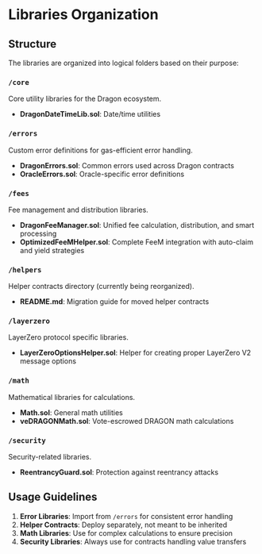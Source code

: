 # Libraries Organization

## Structure

The libraries are organized into logical folders based on their purpose:

### `/core`
Core utility libraries for the Dragon ecosystem.
- **DragonDateTimeLib.sol**: Date/time utilities

### `/errors`
Custom error definitions for gas-efficient error handling.
- **DragonErrors.sol**: Common errors used across Dragon contracts
- **OracleErrors.sol**: Oracle-specific error definitions

### `/fees`
Fee management and distribution libraries.
- **DragonFeeManager.sol**: Unified fee calculation, distribution, and smart processing
- **OptimizedFeeMHelper.sol**: Complete FeeM integration with auto-claim and yield strategies

### `/helpers`
Helper contracts directory (currently being reorganized).
- **README.md**: Migration guide for moved helper contracts

### `/layerzero`
LayerZero protocol specific libraries.
- **LayerZeroOptionsHelper.sol**: Helper for creating proper LayerZero V2 message options

### `/math`
Mathematical libraries for calculations.
- **Math.sol**: General math utilities
- **veDRAGONMath.sol**: Vote-escrowed DRAGON math calculations

### `/security`
Security-related libraries.
- **ReentrancyGuard.sol**: Protection against reentrancy attacks

## Usage Guidelines

1. **Error Libraries**: Import from `/errors` for consistent error handling
2. **Helper Contracts**: Deploy separately, not meant to be inherited
3. **Math Libraries**: Use for complex calculations to ensure precision
4. **Security Libraries**: Always use for contracts handling value transfers
